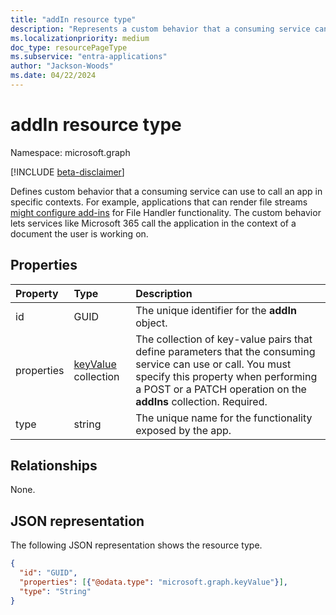 ```yaml
---
title: "addIn resource type"
description: "Represents a custom behavior that a consuming service can use to call an app in specific contexts."
ms.localizationpriority: medium
doc_type: resourcePageType
ms.subservice: "entra-applications"
author: "Jackson-Woods"
ms.date: 04/22/2024
---
```


# addIn resource type

Namespace: microsoft.graph

[!INCLUDE [beta-disclaimer](../../includes/beta-disclaimer.md)]

Defines custom behavior that a consuming service can use to call an app in specific contexts. For example, applications that can render file streams [might configure add-ins](/onedrive/developer/file-handlers/?view=odsp-graph-online&preserve-view=true) for File Handler functionality. The custom behavior lets services like Microsoft 365 call the application in the context of a document the user is working on.

## Properties
| Property	   | Type	|Description|
|:---------------|:--------|:----------|
|id|GUID|The unique identifier for the **addIn** object.|
|properties|[keyValue](keyvalue.md) collection|The collection of key-value pairs that define parameters that the consuming service can use or call. You must specify this property when performing a POST or a PATCH operation on the **addIns** collection. Required.|
|type|string|The unique name for the functionality exposed by the app. |

## Relationships
None.

## JSON representation

The following JSON representation shows the resource type.

<!-- {
  "blockType": "resource",
  "optionalProperties": [

  ],
  "@odata.type": "microsoft.graph.addIn"
}-->

```json
{
  "id": "GUID",
  "properties": [{"@odata.type": "microsoft.graph.keyValue"}],
  "type": "String"
}

```

<!-- uuid: 8fcb5dbc-d5aa-4681-8e31-b001d5168d79
2015-10-25 14:57:30 UTC -->
<!--
{
  "type": "#page.annotation",
  "description": "addIn resource",
  "keywords": "",
  "section": "documentation",
  "tocPath": "",
  "suppressions": []
}
-->
